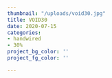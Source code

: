 ```yaml
---
thumbnail: "/uploads/void30.jpg"
title: VOID30
date: 2020-07-15
categories:
- handwired
- 30%
project_bg_color: ''
project_fg_color: ''

---
```


